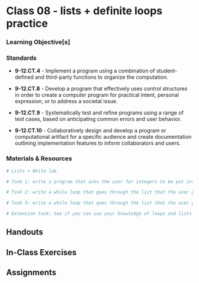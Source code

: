 # Class 08 - lists + definite loops practice

### Learning Objective[s]

### Standards

* **9-12.CT.4** - Implement a program using a combination of student-defined and third-party functions to organize the computation.

* **9-12.CT.8** - Develop a program that effectively uses control structures in order to create a computer program for practical intent, personal expression, or to address a societal issue.

* **9-12.CT.9** - Systematically test and refine programs using a range of test cases, based on anticipating common errors and user behavior.

* **9-12.CT.10** - Collaboratively design and develop a program or computational artifact for a specific audience and create documentation outlining implementation features to inform collaborators and users.


### Materials & Resources

```python
# Lists + While lab

# Task 1: write a program that asks the user for integers to be put into a list. Convert every number that the user enters into an integer and then append the integers to a list. When the user types "done", stop adding to the list. 

# Task 2: write a while loop that goes through the list that the user generated and prints out the maximum value.

# Task 3: write a while loop that goes through the list that the user generated and prints out the minimum value. 

# Extension task: See if you can use your knowledge of loops and lists to sort the list of integers from smallest to greatest. 
```

## Handouts

## In-Class Exercises

## Assignments
